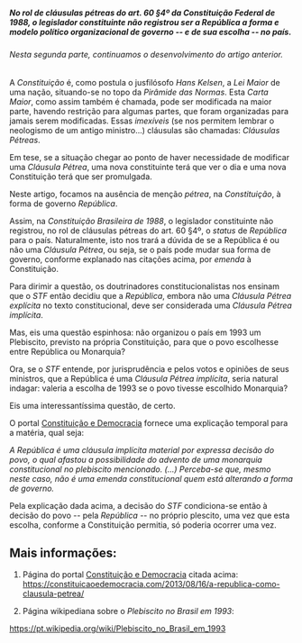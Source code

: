 
##### No rol de cláusulas pétreas do art. 60 §4º da Constituição Federal de 1988, o legislador constituinte não registrou ser a *República* a forma e modelo político organizacional de governo -- e de sua escolha -- no país. 

###### Nesta segunda parte, continuamos o desenvolvimento do artigo anterior.

A *Constituição* é, como postula o jusfilósofo _Hans Kelsen_, a _Lei Maior_ de uma nação, situando-se no topo da *Pirâmide das Normas*. Esta _Carta Maior_, como assim também é chamada, pode ser modificada na maior parte, havendo restrição para algumas partes, que foram organizadas para jamais serem modificadas. Essas _imexíveis_ (se nos permitem lembrar o neologismo de um antigo ministro...) cláusulas são chamadas: _Cláusulas Pétreas_.

Em tese, se a situação chegar ao ponto de haver necessidade de modificar uma _Cláusula Pétrea_, uma nova constituinte terá que ver o dia e uma nova Constituição terá que ser promulgada.

Neste artigo, focamos na ausência de menção _pétrea_, na *Constituição*, à forma de governo *República*.

Assim, na *Constituição Brasileira de 1988*, o legislador constituinte não registrou, no rol de cláusulas pétreas do art. 60 §4º, o _status_ de *República* para o país.  Naturalmente, isto nos trará a dúvida de se a República é ou não uma _Cláusula Pétrea_, ou seja, se o país pode mudar sua forma de governo, conforme explanado nas citações acima, por _emenda_ à Constituição.

Para dirimir a questão, os doutrinadores constitucionalistas nos ensinam que o *STF* então decidiu que a *República*, embora não uma _Cláusula Pétrea_ *explícita* no texto constitucional, deve ser considerada uma _Cláusula Pétrea_ *implícita*.

Mas, eis uma questão espinhosa: não organizou o país em 1993 um Plebiscito, previsto na própria Constituição, para que o povo escolhesse entre República ou Monarquia?

Ora, se o *STF* entende, por jurisprudência e pelos votos e opiniões de seus ministros, que a República é uma _Cláusula Pétrea_ *implícita*, seria natural indagar: valeria a escolha de 1993 se o povo tivesse escolhido Monarquia?

Eis uma interessantíssima questão, de certo.

O portal [Constituição e Democracia][1] fornece uma explicação temporal para a matéria, qual seja:

<cite>
  A República é uma cláusula implícita material por expressa decisão do povo, o qual afastou a possibilidade do advento de uma monarquia constitucional no plebiscito mencionado. (...) Perceba-se que, mesmo neste caso, não é uma emenda constitucional quem está alterando a forma de governo.
</cite>

Pela explicação dada acima, a decisão do *STF* condiciona-se então à decisão do povo -- pela *República* -- no próprio plescito, uma vez que esta escolha, conforme a Constituição permitia, só poderia ocorrer uma vez.


Mais informações:
-----------------

1) Página do portal [Constituição e Democracia][1] citada acima:
https://constituicaoedemocracia.com/2013/08/16/a-republica-como-clausula-petrea/

[1]: https://constituicaoedemocracia.com/2013/08/16/a-republica-como-clausula-petrea/


2) Página wikipediana sobre o *Plebiscito no Brasil em 1993*:

https://pt.wikipedia.org/wiki/Plebiscito_no_Brasil_em_1993

